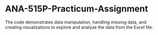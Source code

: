 # ANA-515P-Practicum-Assignment
 The code demonstrates data manipulation, handling missing data, and creating visualizations to explore and analyze the data from the Excel file.
